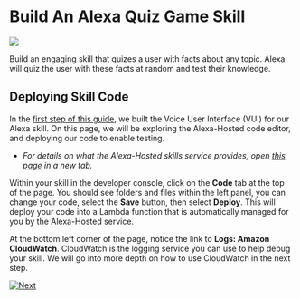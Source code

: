 # Build An Alexa Quiz Game Skill
<img src="https://m.media-amazon.com/images/G/01/mobile-apps/dex/alexa/alexa-skills-kit/tutorials/quiz-game/header._TTH_.png" />

Build an engaging skill that quizes a user with facts about any topic. Alexa will quiz the user with these facts at random and test their knowledge.

## Deploying Skill Code

In the [first step of this guide](./setup-vui-alexa-hosted.md), we built the Voice User Interface (VUI) for our Alexa skill.
On this page, we will be exploring the Alexa-Hosted code editor, and deploying our code to enable testing.

 * *For details on what the Alexa-Hosted skills service provides, open [this page](https://developer.amazon.com/docs/hosted-skills/build-a-skill-end-to-end-using-an-alexa-hosted-skill.html) in a new tab.*


Within your skill in the developer console, click on the **Code** tab at the top of the page. You should see folders and files within the left panel, you can change your code, select the **Save** button, then select **Deploy**. This will deploy your code into a Lambda function that is automatically managed for you by the Alexa-Hosted service.


At the bottom left corner of the page, notice the link to **Logs: Amazon CloudWatch**. CloudWatch is the logging service you can use to help debug your skill. We will go into more depth on how to use CloudWatch in the next step.



[![Next](https://m.media-amazon.com/images/G/01/mobile-apps/dex/alexa/alexa-skills-kit/tutorials/general/buttons/button_next_testing._TTH_.png)](./test-using-simulator.md)

